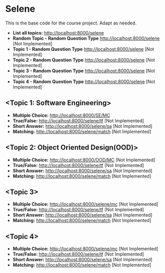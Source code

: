 # Selene
This is the base code for the course project. Adapt as needed.

 * **List all topics:** [http://localhost:8000/selene](http://localhost:8000/selene)
 * **Random Topic - Random Question Type** [http://localhost:8000/selene](http://localhost:8000/selene/random) [Not Implemented]
 * **Topic 1 - Random Question Type** [http://localhost:8000/selene](http://localhost:8000/selene/t1/random) [Not Implemented]
 * **Topic 2 - Random Question Type** [http://localhost:8000/selene](http://localhost:8000/selene/t2/random) [Not Implemented]
 * **Topic 3 - Random Question Type** [http://localhost:8000/selene](http://localhost:8000/selene/t3/random) [Not Implemented]
 * **Topic 4 - Random Question Type** [http://localhost:8000/selene](http://localhost:8000/selene/t4/random) [Not Implemented]


## <Topic 1: Software Engineering>
 * **Multiple Choice:** [http://localhost:8000/SE/MC](http://localhost:8000/SE/MC)
 * **True/False:** [http://localhost:8000/selene/tf](http://localhost:8000/selene/tf) [Not Implemented]    
 * **Short Answer:** [http://localhost:8000/selene/sa](http://localhost:8000/selene/sa) [Not Implemented]  
 * **Matching:** [http://localhost:8000/selene/match](http://localhost:8000/selene/match) [Not Implemented]  

## <Topic 2: Object Oriented Design(OOD)>
 * **Multiple Choice:** [http://localhost:8000/OOD/MC](http://localhost:8000/OOD/MC) [Not Implemented]
 * **True/False:** [http://localhost:8000/selene/tf](http://localhost:8000/selene/tf) [Not Implemented]    
 * **Short Answer:** [http://localhost:8000/selene/sa](http://localhost:8000/selene/sa) [Not Implemented]  
 * **Matching:** [http://localhost:8000/selene/match](http://localhost:8000/selene/match) [Not Implemented]  
 
## <Topic 3>
 * **Multiple Choice:** [http://localhost:8000/selene/mc](http://localhost:8000/selene/mc) [Not Implemented]
 * **True/False:** [http://localhost:8000/selene/tf](http://localhost:8000/selene/tf) [Not Implemented]    
 * **Short Answer:** [http://localhost:8000/selene/sa](http://localhost:8000/selene/sa) [Not Implemented]  
 * **Matching:** [http://localhost:8000/selene/match](http://localhost:8000/selene/match) [Not Implemented]  
 
## <Topic 4>
 * **Multiple Choice:** [http://localhost:8000/selene/mc](http://localhost:8000/selene/mc) [Not Implemented]
 * **True/False:** [http://localhost:8000/selene/tf](http://localhost:8000/selene/tf) [Not Implemented]    
 * **Short Answer:** [http://localhost:8000/selene/sa](http://localhost:8000/selene/sa) [Not Implemented]  
 * **Matching:** [http://localhost:8000/selene/match](http://localhost:8000/selene/match) [Not Implemented]  
 